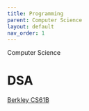 ```yaml
---
title: Programming
parent: Computer Science
layout: default
nav_order: 1
---
```


Computer Science

# DSA
[Berkley CS61B](https://learncs.me/ucb/cs61b)
